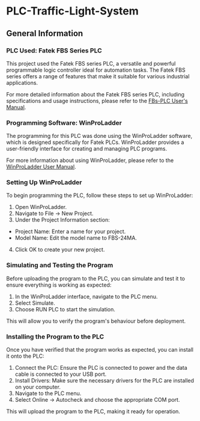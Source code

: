 # PLC-Traffic-Light-System

## General Information

### PLC Used: Fatek FBS Series PLC

This project used the Fatek FBS series PLC, a versatile and powerful programmable logic controller ideal for automation tasks. The Fatek FBS series offers a range of features that make it suitable for various industrial applications.

For more detailed information about the Fatek FBS series PLC, including specifications and usage instructions, please refer to the [FBs-PLC User's Manual](https://www.fatek.com/en/download.php?act=list&cid=58).

### Programming Software: WinProLadder

The programming for this PLC was done using the WinProLadder software, which is designed specifically for Fatek PLCs. WinProLadder provides a user-friendly interface for creating and managing PLC programs.

For more information about using WinProLadder, please refer to the [WinProLadder User Manual](https://www.fatek.com/en/download.php?act=list&cid=141).

### Setting Up WinProLadder

To begin programming the PLC, follow these steps to set up WinProLadder:

1. Open WinProLadder.
2. Navigate to File → New Project.
3. Under the Project Information section:
  - Project Name: Enter a name for your project.
  - Model Name: Edit the model name to FBS-24MA.
4. Click OK to create your new project.

### Simulating and Testing the Program

Before uploading the program to the PLC, you can simulate and test it to ensure everything is working as expected:

1. In the WinProLadder interface, navigate to the PLC menu.
2. Select Simulate.
3. Choose RUN PLC to start the simulation.
   
This will allow you to verify the program's behaviour before deployment.

### Installing the Program to the PLC

Once you have verified that the program works as expected, you can install it onto the PLC:

1. Connect the PLC: Ensure the PLC is connected to power and the data cable is connected to your USB port.
2. Install Drivers: Make sure the necessary drivers for the PLC are installed on your computer.
3. Navigate to the PLC menu.
4. Select Online → Autocheck and choose the appropriate COM port.
   
This will upload the program to the PLC, making it ready for operation.
